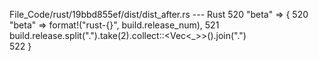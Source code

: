File_Code/rust/19bbd855ef/dist/dist_after.rs --- Rust
520         "beta" => {                                                                                                                                      520         "beta" => format!("rust-{}", build.release_num),
521             build.release.split(".").take(2).collect::<Vec<_>>().join(".")                                                                                   
522         }                                                                                                                                                    

